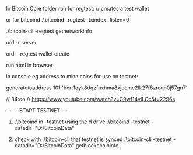 In Bitcoin Core folder run for regtest:
// creates a test wallet

or for bitcoind
.\bitcoind -regtest -txindex -listen=0

 .\bitcoin-cli -regtest getnetworkinfo

 ord -r server

 ord --regtest wallet create

run html in browser

in console eg address to mine coins for use on testnet:

generatetoaddress 101 'bcrt1qyk8dqzfnxhma8xjecme2lk27f8zrcqh0j57gn7'

// 34:oo
// https://www.youtube.com/watch?v=C9wf14vlLOc&t=2296s




----- START TESTNET ---
1) .\bitcoind in -testnet using the d drive
.\bitcoind -testnet -datadir="D:\BitcoinData"

2) check with .\bitcoin-cli that testnet is synced
.\bitcoin-cli -testnet -datadir="D:\BitcoinData" getblockchaininfo

